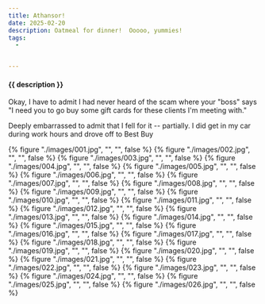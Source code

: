 ```yaml
---
title: Athansor!
date: 2025-02-20
description: Oatmeal for dinner!  Ooooo, yummies!
tags:
  - 


---
```


<h4 class="subTitle">{{ description }}</h4>

  Okay, I have to admit I had never heard of the scam where your "boss" says 
  "I need you to go buy some gift cards for these clients I'm meeting with."

Deeply embarrassed to admit that I fell for it -- partially.  I did get in my car
during work hours and drove off to Best Buy

{% figure "./images/001.jpg", "", "", false %}
{% figure "./images/002.jpg", "", "", false %}
{% figure "./images/003.jpg", "", "", false %}
{% figure "./images/004.jpg", "", "", false %}
{% figure "./images/005.jpg", "", "", false %}
{% figure "./images/006.jpg", "", "", false %}
{% figure "./images/007.jpg", "", "", false %}
{% figure "./images/008.jpg", "", "", false %}
{% figure "./images/009.jpg", "", "", false %}
{% figure "./images/010.jpg", "", "", false %}
{% figure "./images/011.jpg", "", "", false %}
{% figure "./images/012.jpg", "", "", false %}
{% figure "./images/013.jpg", "", "", false %}
{% figure "./images/014.jpg", "", "", false %}
{% figure "./images/015.jpg", "", "", false %}
{% figure "./images/016.jpg", "", "", false %}
{% figure "./images/017.jpg", "", "", false %}
{% figure "./images/018.jpg", "", "", false %}
{% figure "./images/019.jpg", "", "", false %}
{% figure "./images/020.jpg", "", "", false %}
{% figure "./images/021.jpg", "", "", false %}
{% figure "./images/022.jpg", "", "", false %}
{% figure "./images/023.jpg", "", "", false %}
{% figure "./images/024.jpg", "", "", false %}
{% figure "./images/025.jpg", "", "", false %}
{% figure "./images/026.jpg", "", "", false %}
